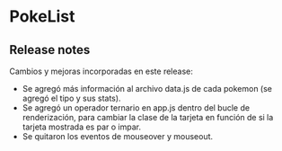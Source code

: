 # PokeList

## Release notes
Cambios y mejoras incorporadas en este release:
- Se agregó más información al archivo data.js de cada pokemon (se agregó el tipo y sus stats).
- Se agregó un operador ternario en app.js dentro del bucle de renderización, para cambiar la clase de la tarjeta en función de si la tarjeta mostrada es par o impar.
- Se quitaron los eventos de mouseover y mouseout.

